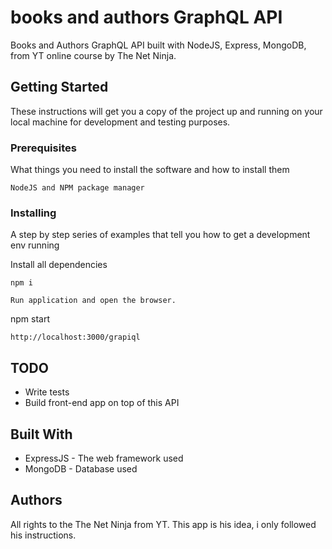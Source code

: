 # books and authors GraphQL API
Books and Authors GraphQL API built with NodeJS, Express, MongoDB, from YT online course by The Net Ninja.


## Getting Started

These instructions will get you a copy of the project up and running on your local machine for development and testing purposes.

### Prerequisites

What things you need to install the software and how to install them

```
NodeJS and NPM package manager

```

### Installing

A step by step series of examples that tell you how to get a development env running

Install all dependencies

```
npm i
```
```
Run application and open the browser.
```
npm start

```
http://localhost:3000/grapiql
```

## TODO
* Write tests
* Build front-end app on top of this API



## Built With

* ExpressJS - The web framework used
* MongoDB - Database used



## Authors

All rights to the The Net Ninja from YT. This app is his idea, i only followed his instructions.

